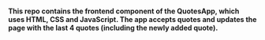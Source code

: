 #### This repo contains the frontend component of the QuotesApp, which uses HTML, CSS and JavaScript. The app accepts quotes and updates the page with the last 4 quotes (including the newly added quote). 
